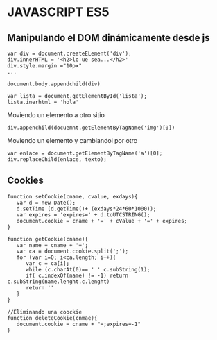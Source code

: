 # JAVASCRIPT ES5

## Manipulando el DOM dinámicamente desde js

```
var div = document.createELement('div');
div.innerHTML = '<h2>lo ue sea...</h2>'
div.style.margin ="10px"
...

document.body.appendchild(div)
```
```
var lista = document.getElementById('lista');
lista.inerhtml = 'hola'
```
Moviendo un elemento a otro sitio
```
div.appenchild(docuemnt.getElementByTagName('img')[0])
```
Moviendo un elemento y cambiandol por otro
```
var enlace = document.getElementByTagName('a')[0];
div.replaceChild(enlace, texto);
```


## Cookies

```
function setCookie(cname, cvalue, exdays){
   var d = new Date();
   d.setTime (d.getTime()+ (exdays*24*60*1000));
   var expires = 'expires=' + d.toUTCSTRING();
   document.cookie = cname + '=' + cValue + '=' + expires;
}
```

```
function getCookie(cname){
   var name = cname + '=';
   var ca = document.cookie.split(';');
   for (var i=0; i<ca.length; i++){
      var c = ca[i];
      while (c.charAt(0)== ' ' c.subString(1);
      if( c.indexOf(name) != -1) return c.subString(name.lenght.c.lenght)
      return ''
   }
}
```
```
//Eliminando una coockie
function deleteCookie(cnmae){
   document.cookie = cname + "=;expires=-1"
}
```
